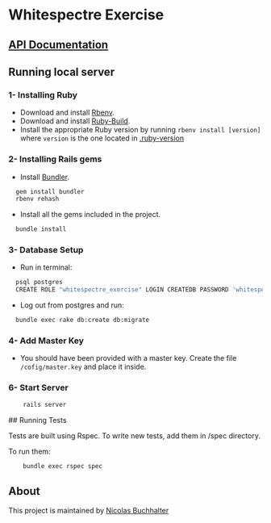 Whitespectre Exercise
===============

[API Documentation](/docs/api.md)
---------------


## Running local server

### 1- Installing Ruby

- Download and install [Rbenv](https://github.com/rbenv/rbenv#basic-github-checkout).
- Download and install [Ruby-Build](https://github.com/rbenv/ruby-build#installing-as-an-rbenv-plugin-recommended).
- Install the appropriate Ruby version by running `rbenv install [version]` where `version` is the one located in [.ruby-version](.ruby-version)

### 2- Installing Rails gems

- Install [Bundler](http://bundler.io/).

```bash
  gem install bundler
  rbenv rehash
```

- Install all the gems included in the project.

```bash
  bundle install
```

### 3- Database Setup

- Run in terminal:

```bash
  psql postgres
  CREATE ROLE "whitespectre_exercise" LOGIN CREATEDB PASSWORD 'whitespectre_exercise';
```

- Log out from postgres and run:

```bash
  bundle exec rake db:create db:migrate
```

### 4- Add Master Key
	
- You should have been provided with a master key. Create the file `/cofig/master.key` and place it inside.

### 6- Start Server

```bash
	rails server
```

## Running Tests

Tests are built using Rspec. To write new tests, add them in /spec directory.

To run them:
```bash
	bundle exec rspec spec 
```

## About

This project is maintained by [Nicolas Buchhalter](https://github.com/NicoBuchhalter)